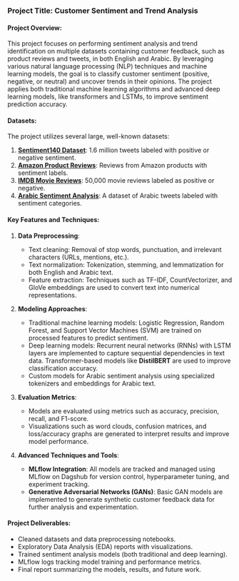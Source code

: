 ### Project Title: **Customer Sentiment and Trend Analysis**

#### Project Overview:
This project focuses on performing sentiment analysis and trend identification on multiple datasets containing customer feedback, such as product reviews and tweets, in both English and Arabic. By leveraging various natural language processing (NLP) techniques and machine learning models, the goal is to classify customer sentiment (positive, negative, or neutral) and uncover trends in their opinions. The project applies both traditional machine learning algorithms and advanced deep learning models, like transformers and LSTMs, to improve sentiment prediction accuracy.

#### Datasets:
The project utilizes several large, well-known datasets:
1. **[Sentiment140 Dataset](https://www.kaggle.com/datasets/kazanova/sentiment140)**: 1.6 million tweets labeled with positive or negative sentiment.
2. **[Amazon Product Reviews](https://www.kaggle.com/datasets/kritanjalijain/amazon-reviews/data)**: Reviews from Amazon products with sentiment labels.
3. **[IMDB Movie Reviews](https://www.kaggle.com/datasets/lakshmi25npathi/imdb-dataset-of-50k-movie-reviews)**: 50,000 movie reviews labeled as positive or negative.
4. **[Arabic Sentiment Analysis](https://www.kaggle.com/code/rehab8reda/arabic-sentiment-analysis)**: A dataset of Arabic tweets labeled with sentiment categories.

#### Key Features and Techniques:
1. **Data Preprocessing**:
   - Text cleaning: Removal of stop words, punctuation, and irrelevant characters (URLs, mentions, etc.).
   - Text normalization: Tokenization, stemming, and lemmatization for both English and Arabic text.
   - Feature extraction: Techniques such as TF-IDF, CountVectorizer, and GloVe embeddings are used to convert text into numerical representations.

2. **Modeling Approaches**:
   - Traditional machine learning models: Logistic Regression, Random Forest, and Support Vector Machines (SVM) are trained on processed features to predict sentiment.
   - Deep learning models: Recurrent neural networks (RNNs) with LSTM layers are implemented to capture sequential dependencies in text data. Transformer-based models like **DistilBERT** are used to improve classification accuracy.
   - Custom models for Arabic sentiment analysis using specialized tokenizers and embeddings for Arabic text.

3. **Evaluation Metrics**:
   - Models are evaluated using metrics such as accuracy, precision, recall, and F1-score.
   - Visualizations such as word clouds, confusion matrices, and loss/accuracy graphs are generated to interpret results and improve model performance.

4. **Advanced Techniques and Tools**:
   - **MLflow Integration**: All models are tracked and managed using MLflow on Dagshub for version control, hyperparameter tuning, and experiment tracking.
   - **Generative Adversarial Networks (GANs)**: Basic GAN models are implemented to generate synthetic customer feedback data for further analysis and experimentation.

#### Project Deliverables:
- Cleaned datasets and data preprocessing notebooks.
- Exploratory Data Analysis (EDA) reports with visualizations.
- Trained sentiment analysis models (both traditional and deep learning).
- MLflow logs tracking model training and performance metrics.
- Final report summarizing the models, results, and future work.
